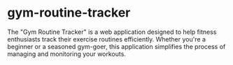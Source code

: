 # gym-routine-tracker

The "Gym Routine Tracker" is a web application designed to help fitness enthusiasts track their exercise routines efficiently. Whether you're a beginner or a seasoned gym-goer, this application simplifies the process of managing and monitoring your workouts.
